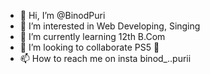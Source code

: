 - 👋 Hi, I’m @BinodPuri
- 👀 I’m interested in Web Developing, Singing
- 🌱 I’m currently learning 12th B.Com
- 💞️ I’m looking to collaborate PS5 🤪
- 📫 How to reach me on insta binod_..purii

<!---
BinodPuri/BinodPuri is a ✨ special ✨ repository because its `README.md` (this file) appears on your GitHub profile.
You can click the Preview link to take a look at your changes.
--->
